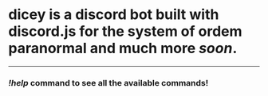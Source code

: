 # dicey is a discord bot built with discord.js for the system of ordem paranormal and much more *soon*. 
---
### *!help* command to see all the available commands!
